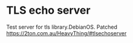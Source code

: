 # TLS echo server
Test server for tls library.DebianOS. Patched https://2ton.com.au/HeavyThing/#tlsechoserver
